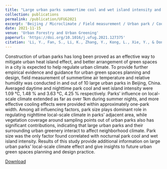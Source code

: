 ```yaml
---
title: "Large urban parks summertime cool and wet island intensity and its influencing factors in Beijing, China"
collection: publications
permalink: /publication/UFUG2021
excerpt: 'Beijing / Microclimate / Field measurement / Urban park / Cool island'
date: 2021-11-15
venue: 'Urban Forestry and Urban Greening'
paperurl: 'https://doi.org/10.1016/j.ufug.2021.127375'
citation: 'Li, Y., Fan, S., Li, K., Zhang, Y., Kong, L., Xie, Y., & Dong, L. (2021). Large urban parks summertime cool and wet island intensity and its influencing factors in Beijing, China. Urban Forestry & Urban Greening, 65, 127375.'
---
```

Construction of urban parks has long been proved as an effective way to mitigate urban heat island effect, and better arrangement of green spaces in a city is expected to help regulate urban climate. To provide further empirical evidence and guidance for urban green spaces planning and design, field measurement of summertime air temperature and relative humidity was conducted in and out of 10 large urban parks in Beijing, China. Averaged daytime and nighttime park cool and wet island intensity were 1.09 ℃, 1.48 % and 3.63 ℃, 4.25 % respectively. Parks’ influence on local-scale climate extended as far as over 1km during summer nights, and more effective cooling effects were provided within approximately one-park width. Among all influencing factors, park size plays dominant role in regulating nighttime local-scale climate in parks’ adjacent area, while vegetation coverage around sampling points out of urban parks also has significant contributions, indicating that large urban parks and their surrounding urban greenery interact to affect neighborhood climate. Park size was the only factor found correlated with nocturnal park cool and wet island intensity. Results of this study provide additional information on large urban parks’ local-scale climate effect and give insights to future urban green spaces planning and design practice.

[Download](http://yilun595.github.io/files/UFUG2021.pdf)